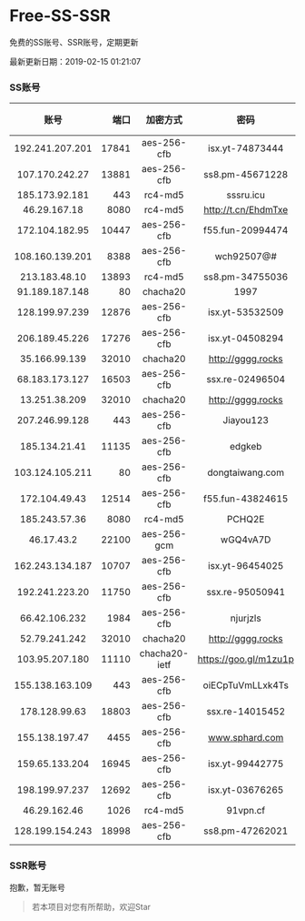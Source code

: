 # Free-SS-SSR

免费的SS账号、SSR账号，定期更新

最新更新日期：2019-02-15 01:21:07 

### SS账号

|账号|端口|加密方式|密码|更新时间|国家|
|:-----:|-----:|:----:|:----:|:----:|:----:|
|192.241.207.201|17841|aes-256-cfb|isx.yt-74873444|01:17:05|US|
|107.170.242.27|13881|aes-256-cfb|ss8.pm-45671228|01:17:05|US|
|185.173.92.181|443|rc4-md5|sssru.icu|01:17:17|RU|
|46.29.167.18|8080|rc4-md5|http://t.cn/EhdmTxe|01:17:15|RU|
|172.104.182.95|10447|aes-256-cfb|f55.fun-20994474|01:12:05|SG|
|108.160.139.201|8388|aes-256-cfb|wch92507@#|01:17:05|JP|
|213.183.48.10|13893|rc4-md5|ss8.pm-34755036|01:17:05|RU|
|91.189.187.148|80|chacha20|1997|01:17:14|US|
|128.199.97.239|12876|aes-256-cfb|isx.yt-53532509|01:17:06|SG|
|206.189.45.226|17276|aes-256-cfb|isx.yt-04508294|01:17:06|SG|
|35.166.99.139|32010|chacha20|http://gggg.rocks|01:17:14|US|
|68.183.173.127|16503|aes-256-cfb|ssx.re-02496504|01:17:06|US|
|13.251.38.209|32010|chacha20|http://gggg.rocks|01:17:06|SG|
|207.246.99.128|443|aes-256-cfb|Jiayou123|01:17:11|US|
|185.134.21.41|11135|aes-256-cfb|edgkeb|01:17:12|GB|
|103.124.105.211|80|aes-256-cfb|dongtaiwang.com|01:17:10|US|
|172.104.49.43|12514|aes-256-cfb|f55.fun-43824615|01:17:06|SG|
|185.243.57.36|8080|rc4-md5|PCHQ2E|01:17:15|US|
|46.17.43.2|22100|aes-256-gcm|wGQ4vA7D|01:17:37|RU|
|162.243.134.187|10707|aes-256-cfb|isx.yt-96454025|01:17:05|US|
|192.241.223.20|11750|aes-256-cfb|ssx.re-95050941|01:17:05|US|
|66.42.106.232|1984|aes-256-cfb|njurjzls|01:17:13|US|
|52.79.241.242|32010|chacha20|http://gggg.rocks|01:17:16|KR|
|103.95.207.180|11110|chacha20-ietf|https://goo.gl/m1zu1p|01:17:14|US|
|155.138.163.109|443|aes-256-cfb|oiECpTuVmLLxk4Ts|01:17:14|US|
|178.128.99.63|18803|aes-256-cfb|ssx.re-14015452|01:17:06|SG|
|155.138.197.47|4455|aes-256-cfb|www.sphard.com|01:17:11|US|
|159.65.133.204|16945|aes-256-cfb|isx.yt-99442775|01:17:06|SG|
|198.199.97.237|12692|aes-256-cfb|isx.yt-03676265|01:17:04|US|
|46.29.162.46|1026|rc4-md5|91vpn.cf|01:17:24|RU|
|128.199.154.243|18998|aes-256-cfb|ss8.pm-47262021|01:17:06|SG|


### SSR账号

抱歉，暂无账号



> 若本项目对您有所帮助，欢迎Star